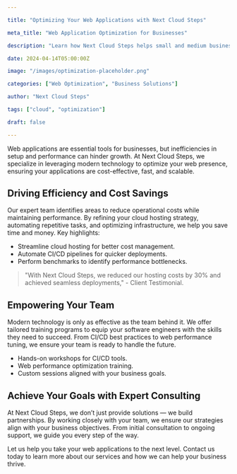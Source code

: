 ```yaml
---

title: "Optimizing Your Web Applications with Next Cloud Steps"

meta_title: "Web Application Optimization for Businesses"

description: "Learn how Next Cloud Steps helps small and medium businesses streamline their web applications with modern technology."

date: 2024-04-14T05:00:00Z

image: "/images/optimization-placeholder.png"

categories: ["Web Optimization", "Business Solutions"]

author: "Next Cloud Steps"

tags: ["cloud", "optimization"]

draft: false

---
```


Web applications are essential tools for businesses, but inefficiencies in setup and performance can hinder growth. At Next Cloud Steps, we specialize in leveraging modern technology to optimize your web presence, ensuring your applications are cost-effective, fast, and scalable.

## Driving Efficiency and Cost Savings

Our expert team identifies areas to reduce operational costs while maintaining performance. By refining your cloud hosting strategy, automating repetitive tasks, and optimizing infrastructure, we help you save time and money. Key highlights:

- Streamline cloud hosting for better cost management.
- Automate CI/CD pipelines for quicker deployments.
- Perform benchmarks to identify performance bottlenecks.

> "With Next Cloud Steps, we reduced our hosting costs by 30% and achieved seamless deployments," - Client Testimonial.

## Empowering Your Team

Modern technology is only as effective as the team behind it. We offer tailored training programs to equip your software engineers with the skills they need to succeed. From CI/CD best practices to web performance tuning, we ensure your team is ready to handle the future.

- Hands-on workshops for CI/CD tools.
- Web performance optimization training.
- Custom sessions aligned with your business goals.

## Achieve Your Goals with Expert Consulting

At Next Cloud Steps, we don’t just provide solutions — we build partnerships. By working closely with your team, we ensure our strategies align with your business objectives. From initial consultation to ongoing support, we guide you every step of the way.

Let us help you take your web applications to the next level. Contact us today to learn more about our services and how we can help your business thrive.

